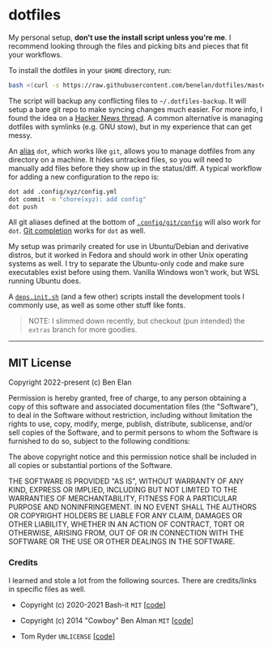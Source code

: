 # dotfiles

My personal setup, **don't use the install script unless you're me**. I recommend looking through the files and picking bits and pieces that fit your workflows.

To install the dotfiles in your `$HOME` directory, run:

```sh
bash <(curl -s https://raw.githubusercontent.com/benelan/dotfiles/master/.dotfiles/scripts/dotfiles.init.sh)
```

The script will backup any conflicting files to `~/.dotfiles-backup`. It will setup a bare git repo to make syncing changes much easier. For more info, I found the idea on a [Hacker News thread](https://news.ycombinator.com/item?id=11071754). A common alternative is managing dotfiles with symlinks (e.g. GNU stow), but in my experience that can get messy.

An [alias](.dotfiles/shell/aliases.sh) `dot`, which works like `git`, allows you to manage dotfiles from any directory on a machine. It hides untracked files, so you will need to manually add files before they show up in the status/diff. A typical workflow for adding a new configuration to the repo is:

```sh
dot add .config/xyz/config.yml
dot commit -m "chore(xyz): add config"
dot push
```

All git aliases defined at the bottom of [`.config/git/config`](.config/git/config) will also work for `dot`. [Git completion](.dotfiles/shell/completions/2_git.completion.sh) works for `dot` as well.

My setup was primarily created for use in Ubuntu/Debian and derivative distros, but it worked in Fedora and should work in other Unix operating systems as well. I try to separate the Ubuntu-only code and make sure executables exist before using them. Vanilla Windows won't work, but WSL running Ubuntu does.

A [`deps.init.sh`](https://github.com/benelan/dotfiles/blob/master/.dotfiles/scripts/deps.init.sh) (and a few other) scripts install the development tools I commonly use, as well as some other stuff like fonts.

> NOTE: I slimmed down recently, but checkout (pun intended) the `extras` branch for more goodies.

---

## MIT License

Copyright 2022-present (c) Ben Elan

Permission is hereby granted, free of charge, to any person obtaining a copy
of this software and associated documentation files (the "Software"), to deal
in the Software without restriction, including without limitation the rights
to use, copy, modify, merge, publish, distribute, sublicense, and/or sell
copies of the Software, and to permit persons to whom the Software is
furnished to do so, subject to the following conditions:

The above copyright notice and this permission notice shall be included in all
copies or substantial portions of the Software.

THE SOFTWARE IS PROVIDED "AS IS", WITHOUT WARRANTY OF ANY KIND, EXPRESS OR
IMPLIED, INCLUDING BUT NOT LIMITED TO THE WARRANTIES OF MERCHANTABILITY,
FITNESS FOR A PARTICULAR PURPOSE AND NONINFRINGEMENT. IN NO EVENT SHALL THE
AUTHORS OR COPYRIGHT HOLDERS BE LIABLE FOR ANY CLAIM, DAMAGES OR OTHER
LIABILITY, WHETHER IN AN ACTION OF CONTRACT, TORT OR OTHERWISE, ARISING FROM,
OUT OF OR IN CONNECTION WITH THE SOFTWARE OR THE USE OR OTHER DEALINGS IN THE
SOFTWARE.

### Credits

I learned and stole a lot from the following sources. There are credits/links in specific files as well.

-   Copyright (c) 2020-2021 Bash-it `MIT` [[code](https://github.com/Bash-it/bash-it)]

-   Copyright (c) 2014 "Cowboy" Ben Alman `MIT` [[code](https://github.com/cowboy/dotfiles)]

-   Tom Ryder `UNLICENSE` [[code](https://dev.sanctum.geek.nz/cgit/dotfiles.git/tree/)]
